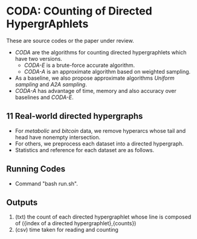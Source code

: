 # CODA: COunting of Directed HypergrAphlets

These are source codes or the paper under review.

- *CODA* are the algorithms for counting directed hypergraphlets which have two versions.
  - *CODA-E* is a brute-force accurate algorithm.
  - *CODA-A* is an approximate algorithm based on weighted sampling.
- As a baseline, we also propose approximate algorithms *Uniform sampling* and *A2A sampling*.
- *CODA-A* has advantage of time, memory and also accuracy over baselines and *CODA-E*.


## 11 Real-world directed hypergraphs
- For _metabolic_ and _bitcoin_ data, we remove hyperarcs whose tail and head have nonempty intersection. 
- For others, we preprocess each dataset into a directed hypergraph.
- Statistics and reference for each dataset are as follows.

## Running Codes
- Command "bash run.sh".


## Outputs
1. (txt) the count of each directed hypergraphlet whose line is composed of ({index of a directed hypergraphlet},{counts})
2. (csv) time taken for reading and counting 

